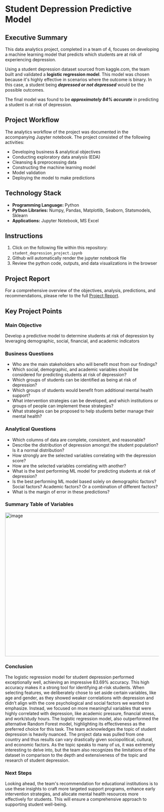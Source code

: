 # Student Depression Predictive Model

## Executive Summary

This data analytics project, completed in a team of 4, focuses on developing a machine learning model that predicts which students are at risk of experiencing depression.  

Using a student depression dataset sourced from kaggle.com, the team built and validated a **logistic regression model**.  This model was chosen because it's highly effective in scenarios where the outcome is binary.  In this case, a student being ***depressed or not depressed*** would be the possible outcomes.  

The final model was found to be ***approximately 84% accurate*** in predicting a student is at risk of depression.  

## Project Workflow

The analytics workflow of the project was documented in the accompanying Jupyter notebook.  The project consisted of the following activities:

- Developing business & analytical objectives
- Conducting exploratory data analysis (EDA)
- Cleansing & preprocessing data
- Constructing the machine learning model
- Model validation
- Deploying the model to make predictions

## Technology Stack

- **Programming Language:**  Python
- **Python Libraries:**  Numpy, Pandas, Matplotlib, Seaborn, Statsmodels, Sklearn 
- **Applications:**  Jupyter Notebook, MS Excel

## Instructions

1) Click on the following file within this repository:  `student_depression_project.ipynb`
2) Github will automatically render the jupyter notebook file
3) Review the python code, outputs, and data visualizations in the browser

## Project Report

For a comprehensive overview of the objectives, analysis, predictions, and recommendations, please refer to the full [Project Report](student_depression_project_report.pdf).

## Key Project Points

### Main Objective

Develop a predictive model to determine students at risk of depression by leveraging demographic, social, financial, and academic indicators

### Business Questions

- Who are the main stakeholders who will benefit most from our findings? 
- Which social, demographic, and academic variables should be considered for predicting students at risk of depression?
- Which groups of students can be identified as being at risk of depression?
- Which groups of students would benefit from additional mental health support?
- What intervention strategies can be developed, and which institutions or groups of people can implement these strategies?
- What strategies can be proposed to help students better manage their mental health?

### Analytical Questions

- Which columns of data are complete, consistent, and reasonable?
- Describe the distribution of depression amongst the student population? Is it a normal distribution?
- How strongly are the selected variables correlating with the depression score?
- How are the selected variables correlating with another?
- What is the best performing ML model for predicting students at risk of depression?
- Is the best performing ML model based solely on demographic factors? Social factors? Academic factors? Or a combination of different factors?
- What is the margin of error in these predictions?

### Summary Table of Variables

<img width="581" height="470" alt="image" src="https://github.com/user-attachments/assets/0a898b8f-2fa0-4bbe-8649-20bc28cd9404" />

### Conclusion

The logistic regression model for student depression performed exceptionally well, achieving an impressive 83.69% accuracy. This high accuracy makes it a strong tool for identifying at-risk students. When selecting features, we deliberately chose to set aside certain variables, like age and gender, as they showed weaker correlations with depression and didn’t align with the core psychological and social factors we wanted to emphasize. Instead, we focused on more meaningful variables that were highly correlated with depression, like academic pressure, financial stress, and work/study hours. The logistic regression model, also outperformed the alternative Random Forest model, highlighting its effectiveness as the preferred choice for this task. The team acknowledges the topic of student depression is heavily nuanced. The project data was pulled from one country and thus results can vary drastically given sociopolitical, cultural, and economic factors. As the topic speaks to many of us, it was extremely interesting to delve into, but the team also recognizes the limitations of the dataset in comparison to the depth and extensiveness of the topic and research of student depression. 

### Next Steps

Looking ahead, the team's recommendation for educational institutions is to use these insights to craft more targeted support programs, enhance early intervention strategies, and allocate mental health resources more effectively for students. This will ensure a comprehensive approach to supporting student well-being.
